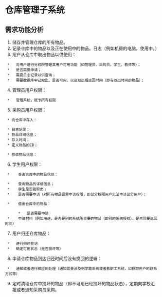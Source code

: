# 仓库管理子系统

## 需求功能分析

1.    储存并管理仓库的所有物品。
2.    记录仓库中的物品以及正在使用中的物品。日志（例如机房的电脑，使用中。）
3.    用户从仓库中取出物品以供使用：

     *   对用户进行分权限管理其用户可用功能（如管理员、采购员、学生、教师等）；
     *   是否需要申请；
     *   需要日志记录以供查询；
     *   需要数据库中已取出、是否可用、以及取出后返回时间（即有取出时间的物品）；

4.    管理员用户权限：

     *   管理系统，赋予所有权限

5.    采购员用户权限：

     * 向仓库中存入：

     * 日志记录；
     * 物品详细信息；
     * 存入时间；
     * 定义物品的ID；

     * 修改物品信息：

6.    学生用户权限：

     *    查询仓库中的物品信息：

     *    查询物品的详细信息；
     *    学生是否能取出；
     *    是否需要申请（对所有物品设置申请权限，即部分权限用户无法申请部分用户）；

     *    借出仓库中的物品：

          *   是否需要申请
     *    申请材料（例如用途，是否是别的系统所需要的物品（即别的系统授权），是否需要返回时间）

7.    用户归还仓库物品：

     *   进行归还登记
     *   确定可用状态（是否损坏等）

8.    申请仓库物品到达归还时间后没有换回的逻辑：

     *   通知或者进行相应的处理（通知需要涉及到学籍系统或者教职工系统，如获取用户的联系方式等）

9.    定时清理仓库中损坏的物品（即不可用已经损坏的物品状态），定期向学校汇报或者通知采购员采购。
